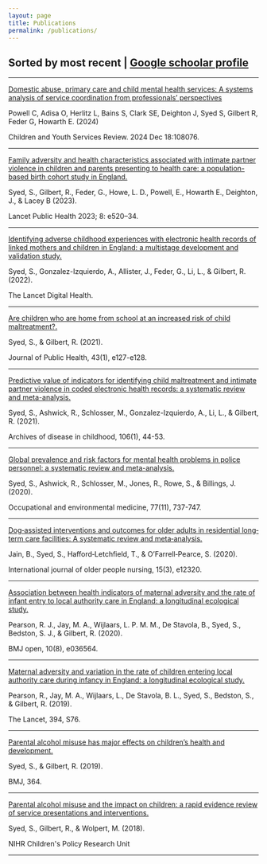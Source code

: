```yaml
---
layout: page
title: Publications
permalink: /publications/
---
```


## Sorted by most recent | [Google schoolar profile](https://scholar.google.com/citations?user=tayvv1MAAAAJ&hl=en&oi=ao)

--------------

[Domestic abuse, primary care and child mental health services: A systems analysis of service coordination from professionals’ perspectives](https://doi.org/10.1016/j.childyouth.2024.108076)

Powell C, Adisa O, Herlitz L, Bains S, Clark SE, Deighton J, Syed S, Gilbert R, Feder G, Howarth E. (2024)

Children and Youth Services Review. 2024 Dec 18:108076.

--------------

[Family adversity and health characteristics associated with intimate partner violence in children and parents presenting to health care: a population-based birth cohort study in England.](https://www.thelancet.com/journals/lanpub/article/PIIS2468-2667(23)00119-6/fulltext)

Syed, S., Gilbert, R., Feder, G., Howe, L. D.,  Powell, E., Howarth E., Deighton, J., & Lacey B (2023). 

Lancet Public Health 2023; 8: e520–34.

--------------

[Identifying adverse childhood experiences with electronic health records of linked mothers and children in England: a multistage development and validation study.](https://www.thelancet.com/journals/landig/article/PIIS2589-7500(22)00061-9/fulltext)

Syed, S., Gonzalez-Izquierdo, A., Allister, J., Feder, G., Li, L., & Gilbert, R. (2022).

The Lancet Digital Health.

--------------

[Are children who are home from school at an increased risk of child maltreatment?.](https://academic.oup.com/jpubhealth/article/43/1/e127/5878146)

Syed, S., & Gilbert, R. (2021). 

Journal of Public Health, 43(1), e127-e128.

--------------

[Predictive value of indicators for identifying child maltreatment and intimate partner violence in coded electronic health records: a systematic review and meta-analysis.](https://adc.bmj.com/content/106/1/44.full)

Syed, S., Ashwick, R., Schlosser, M., Gonzalez-Izquierdo, A., Li, L., & Gilbert, R. (2021). 

Archives of disease in childhood, 106(1), 44-53.

--------------

[Global prevalence and risk factors for mental health problems in police personnel: a systematic review and meta-analysis.](https://oem.bmj.com/content/77/11/737.full)

Syed, S., Ashwick, R., Schlosser, M., Jones, R., Rowe, S., & Billings, J. (2020). 

Occupational and environmental medicine, 77(11), 737-747.

--------------

[Dog‐assisted interventions and outcomes for older adults in residential long‐term care facilities: A systematic review and meta‐analysis.](https://onlinelibrary.wiley.com/doi/full/10.1111/opn.12320)

Jain, B., Syed, S., Hafford‐Letchfield, T., & O’Farrell‐Pearce, S. (2020).

International journal of older people nursing, 15(3), e12320.

--------------

[Association between health indicators of maternal adversity and the rate of infant entry to local authority care in England: a longitudinal ecological study.](https://bmjopen.bmj.com/content/10/8/e036564.full)

Pearson, R. J., Jay, M. A., Wijlaars, L. P. M. M., De Stavola, B., Syed, S., Bedston, S. J., & Gilbert, R. (2020). 

BMJ open, 10(8), e036564.

--------------

[Maternal adversity and variation in the rate of children entering local authority care during infancy in England: a longitudinal ecological study.](https://www.thelancet.com/journals/lancet/article/PIIS0140-6736(19)32873-9/fulltext)

Pearson, R., Jay, M. A., Wijlaars, L., De Stavola, B. L., Syed, S., Bedston, S., & Gilbert, R. (2019). 

The Lancet, 394, S76.

--------------

[Parental alcohol misuse has major effects on children’s health and development.](https://www.bmj.com/content/364/bmj.l912.full)

Syed, S., & Gilbert, R. (2019).

BMJ, 364.

--------------

[Parental alcohol misuse and the impact on children: a rapid evidence review of service presentations and interventions.](https://www.ucl.ac.uk/children-policy-research/sites/children-policy-research/files/parental-alcohol-misuse-and-impact-on-children.pdf)
 
Syed, S., Gilbert, R., & Wolpert, M. (2018).
 
NIHR Children's Policy Research Unit

--------------

<!-- Google tag (gtag.js) -->
<script async src="https://www.googletagmanager.com/gtag/js?id=G-TZ0Q814394"></script>
<script>
  window.dataLayer = window.dataLayer || [];
  function gtag(){dataLayer.push(arguments);}
  gtag('js', new Date());

  gtag('config', 'G-TZ0Q814394');
</script>

